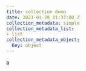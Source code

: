 ```yaml
---
title: collection demo
date: 2021-01-28 11:37:00 Z
collection_metadata: simple
collection_metadata_list:
- list
collection_metadata_object:
  Key: object
---
```


a